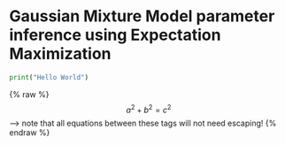 # Gaussian Mixture Model parameter inference using Expectation Maximization

```python
print("Hello World")
```
{% raw %}
$$a^2 + b^2 = c^2$$ --> note that all equations between these tags will not need escaping! 
{% endraw %}


